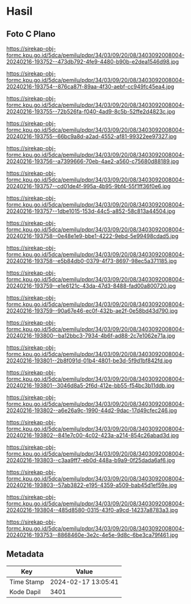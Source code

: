 # Hasil

## Foto C Plano

https://sirekap-obj-formc.kpu.go.id/5dca/pemilu/pdpr/34/03/09/20/08/3403092008004-20240216-193752--473db792-4fe9-4480-b90b-e2dea1546d98.jpg

https://sirekap-obj-formc.kpu.go.id/5dca/pemilu/pdpr/34/03/09/20/08/3403092008004-20240216-193754--876ca87f-89aa-4f30-aebf-cc949fc45ea4.jpg

https://sirekap-obj-formc.kpu.go.id/5dca/pemilu/pdpr/34/03/09/20/08/3403092008004-20240216-193755--72b526fa-f040-4ad9-8c5b-52ffe2d4823c.jpg

https://sirekap-obj-formc.kpu.go.id/5dca/pemilu/pdpr/34/03/09/20/08/3403092008004-20240216-193755--66bc9a8d-a2ad-4552-af81-99322ee97327.jpg

https://sirekap-obj-formc.kpu.go.id/5dca/pemilu/pdpr/34/03/09/20/08/3403092008004-20240216-193756--a7399666-70eb-4ae2-a560-c75680d88189.jpg

https://sirekap-obj-formc.kpu.go.id/5dca/pemilu/pdpr/34/03/09/20/08/3403092008004-20240216-193757--cd01de4f-995a-4b95-9bf4-55f1ff36f0e6.jpg

https://sirekap-obj-formc.kpu.go.id/5dca/pemilu/pdpr/34/03/09/20/08/3403092008004-20240216-193757--1dbe1015-153d-44c5-a852-58c813a44504.jpg

https://sirekap-obj-formc.kpu.go.id/5dca/pemilu/pdpr/34/03/09/20/08/3403092008004-20240216-193758--0e48e1e9-bbe1-4222-9ebd-5e99498cdad5.jpg

https://sirekap-obj-formc.kpu.go.id/5dca/pemilu/pdpr/34/03/09/20/08/3403092008004-20240216-193758--e5b84db0-0379-4f73-8697-98ec5a371185.jpg

https://sirekap-obj-formc.kpu.go.id/5dca/pemilu/pdpr/34/03/09/20/08/3403092008004-20240216-193759--e1e6121c-43da-47d3-8488-fad00a800720.jpg

https://sirekap-obj-formc.kpu.go.id/5dca/pemilu/pdpr/34/03/09/20/08/3403092008004-20240216-193759--90a67e46-ec0f-432b-ae2f-0e58bd43d790.jpg

https://sirekap-obj-formc.kpu.go.id/5dca/pemilu/pdpr/34/03/09/20/08/3403092008004-20240216-193800--ba12bbc3-7934-4b6f-ad88-2c7e1062e71a.jpg

https://sirekap-obj-formc.kpu.go.id/5dca/pemilu/pdpr/34/03/09/20/08/3403092008004-20240216-193801--2b8f091d-01b4-4801-be3d-5f9d1bf842fd.jpg

https://sirekap-obj-formc.kpu.go.id/5dca/pemilu/pdpr/34/03/09/20/08/3403092008004-20240216-193801--3046d8a5-2f6d-412e-bb55-f54bc3b11ddb.jpg

https://sirekap-obj-formc.kpu.go.id/5dca/pemilu/pdpr/34/03/09/20/08/3403092008004-20240216-193802--a6e26a9c-1990-44d2-9dac-17d49cfec246.jpg

https://sirekap-obj-formc.kpu.go.id/5dca/pemilu/pdpr/34/03/09/20/08/3403092008004-20240216-193802--841e7c00-4c02-423a-a214-854c26abad3d.jpg

https://sirekap-obj-formc.kpu.go.id/5dca/pemilu/pdpr/34/03/09/20/08/3403092008004-20240216-193803--c3aa9ff7-eb0d-448a-b9a9-0f25dada6af6.jpg

https://sirekap-obj-formc.kpu.go.id/5dca/pemilu/pdpr/34/03/09/20/08/3403092008004-20240216-193803--57ab3822-e195-4359-a509-bab45d1ef59e.jpg

https://sirekap-obj-formc.kpu.go.id/5dca/pemilu/pdpr/34/03/09/20/08/3403092008004-20240216-193804--485d8580-0315-43f0-a9cd-14237a8783a3.jpg

https://sirekap-obj-formc.kpu.go.id/5dca/pemilu/pdpr/34/03/09/20/08/3403092008004-20240216-193753--8868460e-3e2c-4e5e-9d8c-6be3ca79f461.jpg


## Metadata

| Key        | Value               |
| ---------- | ------------------- |
| Time Stamp | 2024-02-17 13:05:41 |
| Kode Dapil | 3401                |



